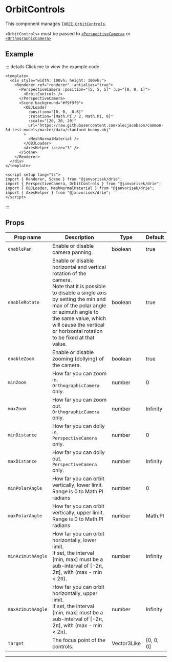 # OrbitControls

  <script setup>
  import OrbitControls from '../../examples/OrbitControls.vue'
  </script>

This component manages [`THREE.OrbitControls`](https://threejs.org/docs/#examples/en/controls/OrbitControls).

`<OrbitControls>` must be passed to [`<PerspectiveCamera>`](/components/Cameras/PerspectiveCamera) or [`<OrthographicCamera>`](/components/Cameras/OrthographicCamera)

## Example

  <ClientOnly>
  <OrbitControls />
  </ClientOnly>

::: details Click me to view the example code

```vue
<template>
  <div style="width: 100vh; height: 100vh;">
    <Renderer ref="renderer" :antialias="true">
      <PerspectiveCamera :position="[5, 5, 5]" :up="[0, 0, 1]">
        <OrbitControls />
      </PerspectiveCamera>
      <Scene background="#f9f9f9">
        <OBJLoader
          :position="[0, 0, -0.6]"
          :rotation="[Math.PI / 2, Math.PI, 0]"
          :scale="[20, 20, 20]"
          url="https://raw.githubusercontent.com/alecjacobson/common-3d-test-models/master/data/stanford-bunny.obj"
        >
          <MeshNormalMaterial />
        </OBJLoader>
        <AxesHelper :size="3" />
      </Scene>
    </Renderer>
  </div>
</template>

<script setup lang="ts">
import { Renderer, Scene } from "@janvorisek/drie";
import { PerspectiveCamera, OrbitControls } from "@janvorisek/drie";
import { OBJLoader, MeshNormalMaterial } from "@janvorisek/drie";
import { AxesHelper } from "@janvorisek/drie";
</script>
```

:::


## Props

| Prop name       | Description                                                                                                                                                                                                                                                                               | Type        | Default            |
| --------------- | ----------------------------------------------------------------------------------------------------------------------------------------------------------------------------------------------------------------------------------------------------------------------------------------- | ----------- | ------------------ |
|` enablePan       `| Enable or disable camera panning.                                                                                                                                                                                                                                                         | boolean     | true               |
|` enableRotate    `| Enable or disable horizontal and vertical rotation of the camera.<br/>Note that it is possible to disable a single axis by setting the min and max of the polar angle or azimuth angle to the same value, which will cause the vertical or horizontal rotation to be fixed at that value. | boolean     | true               |
|` enableZoom      `| Enable or disable zooming (dollying) of the camera.                                                                                                                                                                                                                                       | boolean     | true               |
|` minZoom         `| How far you can zoom in.<br/>`OrthographicCamera` only.                                                                                                                                                                                                                                   | number      | 0                  |
|` maxZoom         `| How far you can zoom out.<br/>`OrthographicCamera` only.                                                                                                                                                                                                                                  | number      | Infinity           |
|` minDistance     `| How far you can dolly in.<br/>`PerspectiveCamera` only.                                                                                                                                                                                                                                   | number      | 0                  |
|` maxDistance     `| How far you can dolly out.<br/>`PerspectiveCamera` only.                                                                                                                                                                                                                                  | number      | Infinity           |
|` minPolarAngle   `| How far you can orbit vertically, lower limit.<br/>Range is 0 to Math.PI radians                                                                                                                                                                                                          | number      | 0                  |
|` maxPolarAngle   `| How far you can orbit vertically, upper limit.<br/>Range is 0 to Math.PI radians                                                                                                                                                                                                          | number      | Math.PI            |
|` minAzimuthAngle `| How far you can orbit horizontally, lower limit.<br/>If set, the interval [min, max] must be a sub-interval of [-2π, 2π], with (max - min &lt; 2π).                                                                                                                                       | number      | Infinity           |
|` maxAzimuthAngle `| How far you can orbit horizontally, upper limit.<br/>If set, the interval [min, max] must be a sub-interval of [-2π, 2π], with (max - min &lt; 2π).                                                                                                                                       | number      | Infinity           |
|` target          `| The focus point of the controls.                                                                                                                                                                                                                                                          | Vector3Like | [0, 0, 0] |

---

